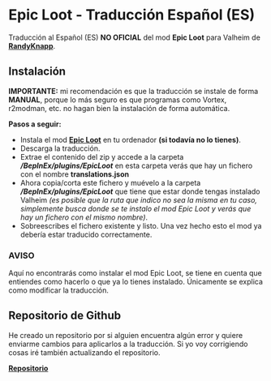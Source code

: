 # Epic Loot - Traducción Español (ES)
Traducción al Español (ES) **NO OFICIAL** del mod **Epic Loot** para Valheim de **[RandyKnapp](https://www.nexusmods.com/valheim/mods/387)**.
## Instalación
**IMPORTANTE:** mi recomendación es que la traducción se instale de forma **MANUAL**, porque lo más seguro es que programas como Vortex, r2modman, etc. no hagan bien la instalación de forma automática.

**Pasos a seguir:**
- Instala el mod **[Epic Loot](https://www.nexusmods.com/valheim/mods/387)** en tu ordenador **(si todavía no lo tienes)**.
- Descarga la traducción.
- Extrae el contenido del zip y accede a la carpeta _**/BepInEx/plugins/EpicLoot**_ en esta carpeta verás que hay un fichero con el nombre **translations.json**
- Ahora copia/corta este fichero y muévelo a la carpeta _**/BepInEx/plugins/EpicLoot**_ que tiene que estar donde tengas instalado Valheim *(es posible que la ruta que indico no sea la misma en tu caso, simplemente busca donde se te instalo el mod Epic Loot y verás que hay un fichero con el mismo nombre)*.
- Sobreescribes el fichero existente y listo. Una vez hecho esto el mod ya debería estar traducido correctamente.

### AVISO
Aquí no encontrarás como instalar el mod Epic Loot, se tiene en cuenta que entiendes como hacerlo o que ya lo tienes instalado. Únicamente se explica como modificar la traducción.


## Repositorio de Github
He creado un repositorio por si alguien encuentra algún error y quiere enviarme cambios para aplicarlos a la traducción. Si yo voy corrigiendo cosas iré también actualizando el repositorio.

**[Repositorio](https://github.com/JuanCStar/epicloot-spanish-es-lang)**